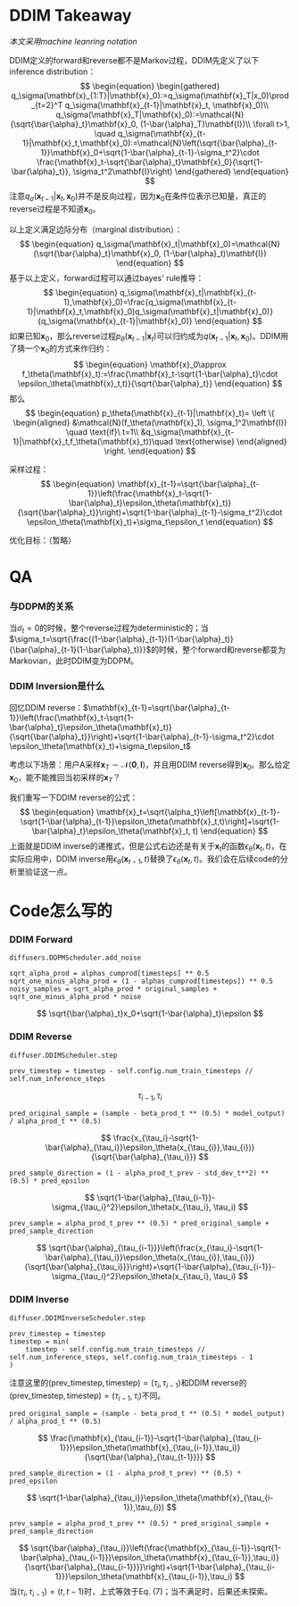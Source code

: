 # DDIM Takeaway

*本文采用machine leanring notation*

DDIM定义的forward和reverse都不是Markov过程，DDIM先定义了以下inference distribution：
$$
\begin{equation}
\begin{gathered}
q_\sigma(\mathbf{x}_{1:T}|\mathbf{x}_0):=q_\sigma(\mathbf{x}_T|x_0)\prod_{t=2}^T q_\sigma(\mathbf{x}_{t-1}|\mathbf{x}_t, \mathbf{x}_0)\\
q_\sigma(\mathbf{x}_T|\mathbf{x}_0):=\mathcal{N}(\sqrt{\bar{\alpha}_t}\mathbf{x}_0, (1-\bar{\alpha}_T)\mathbf{I})\\
\forall t>1, \quad q_\sigma(\mathbf{x}_{t-1}|\mathbf{x}_t,\mathbf{x}_0):=\mathcal{N}\left(\sqrt{\bar{\alpha}_{t-1}}\mathbf{x}_0+\sqrt{1-\bar{\alpha}_{t-1}-\sigma_t^2}\cdot \frac{\mathbf{x}_t-\sqrt{\bar{\alpha}_t}\mathbf{x}_0}{\sqrt{1-\bar{\alpha}_t}}, \sigma_t^2\mathbf{I}\right)
\end{gathered}
\end{equation}
$$
注意$q_\sigma(\mathbf{x}_{t-1}|\mathbf{x}_t, \mathbf{x}_0)$并不是反向过程，因为$\mathbf{x}_0$在条件位表示已知量，真正的reverse过程是不知道$\mathbf{x}_0$。

以上定义满足边际分布（marginal distribution）：
$$
\begin{equation}
q_\sigma(\mathbf{x}_t|\mathbf{x}_0)=\mathcal{N}(\sqrt{\bar{\alpha}_t}\mathbf{x}_0, (1-\bar{\alpha}_t)\mathbf{I})
\end{equation}
$$
基于以上定义，forward过程可以通过bayes' rule推导：
$$
\begin{equation}
q_\sigma(\mathbf{x}_t|\mathbf{x}_{t-1},\mathbf{x}_0)=\frac{q_\sigma(\mathbf{x}_{t-1}|\mathbf{x}_t,\mathbf{x}_0)q_\sigma(\mathbf{x}_t|\mathbf{x}_0)}{q_\sigma(\mathbf{x}_{t-1}|\mathbf{x}_0)}
\end{equation}
$$
如果已知$\mathbf{x}_0$，那么reverse过程$p_\theta(\mathbf{x}_{t-1}|\mathbf{x}_t)$可以归约成为$q(\mathbf{x}_{t-1}|\mathbf{x}_t, \mathbf{x}_0)$。DDIM用了猜一个$\mathbf{x}_0$的方式来作归约：
$$
\begin{equation}
\mathbf{x}_0\approx f_\theta(\mathbf{x}_t):=\frac{\mathbf{x}_t-\sqrt{1-\bar{\alpha}_t}\cdot \epsilon_\theta(\mathbf{x}_t,t)}{\sqrt{\bar{\alpha}_t}}
\end{equation}
$$
那么
$$
\begin{equation}
    p_\theta(\mathbf{x}_{t-1}|\mathbf{x}_t)=
    \left \{
    \begin{aligned}
    &\mathcal{N}(f_\theta(\mathbf{x}_1), \sigma_1^2\mathbf{I}) \quad \text{if}\ t=1\\
    &q_\sigma(\mathbf{x}_{t-1}|\mathbf{x}_t,f_\theta(\mathbf{x}_t))\quad \text{otherwise}
    \end{aligned}
    \right.
\end{equation}
$$

采样过程：
$$
\begin{equation}
\mathbf{x}_{t-1}=\sqrt{\bar{\alpha}_{t-1}}\left(\frac{\mathbf{x}_t-\sqrt{1-\bar{\alpha}_t}\epsilon_\theta(\mathbf{x}_t)}{\sqrt{\bar{\alpha}_t}}\right)+\sqrt{1-\bar{\alpha}_{t-1}-\sigma_t^2}\cdot \epsilon_\theta(\mathbf{x}_t)+\sigma_t\epsilon_t
\end{equation}
$$

优化目标：（暂略）


# QA
### 与DDPM的关系
当$\sigma_t=0$的时候，整个reverse过程为deterministic的；当$\sigma_t=\sqrt{\frac{(1-\bar{\alpha}_{t-1})(1-\bar{\alpha}_t)}{\bar{\alpha}_{t-1}(1-\bar{\alpha}_t)}}$的时候，整个forward和reverse都变为Markovian，此时DDIM变为DDPM。

### DDIM Inversion是什么
回忆DDIM reverse：$\mathbf{x}_{t-1}=\sqrt{\bar{\alpha}_{t-1}}\left(\frac{\mathbf{x}_t-\sqrt{1-\bar{\alpha}_t}\epsilon_\theta(\mathbf{x}_t)}{\sqrt{\bar{\alpha}_t}}\right)+\sqrt{1-\bar{\alpha}_{t-1}-\sigma_t^2}\cdot \epsilon_\theta(\mathbf{x}_t)+\sigma_t\epsilon_t$

考虑以下场景：用户A采样$\mathbf{x}_T\sim \mathcal{N}(\mathbf{0},\mathbf{I})$，并且用DDIM reverse得到$\mathbf{x}_0$。那么给定$\mathbf{x}_0$，能不能推回当初采样的$\mathbf{x}_T$？

我们重写一下DDIM reverse的公式：
$$
\begin{equation}
\mathbf{x}_t=\sqrt{\alpha_t}\left[\mathbf{x}_{t-1}-\sqrt{1-\bar{\alpha}_{t-1}}\epsilon_\theta(\mathbf{x}_t,t)\right]+\sqrt{1-\bar{\alpha}_t}\epsilon_\theta(\mathbf{x}_t, t)
\end{equation}
$$
上面就是DDIM inverse的递推式，但是公式右边还是有关于$\mathbf{x}_{t}$的函数$\epsilon_\theta(\mathbf{x}_t,t)$，在实际应用中，DDIM inverse用$\epsilon_\theta(\mathbf{x}_{t-1},t)$替换了$\epsilon_\theta(\mathbf{x}_t,t)$。我们会在后续code的分析里验证这一点。

# Code怎么写的

### DDIM Forward

```diffusers.DDPMScheduler.add_noise```
```
sqrt_alpha_prod = alphas_cumprod[timesteps] ** 0.5
sqrt_one_minus_alpha_prod = (1 - alphas_cumprod[timesteps]) ** 0.5
noisy_samples = sqrt_alpha_prod * original_samples + sqrt_one_minus_alpha_prod * noise
```
$$
\sqrt{\bar{\alpha}_t}x_0+\sqrt{1-\bar{\alpha}_t}\epsilon
$$

### DDIM Reverse

```diffuser.DDIMScheduler.step```
```
prev_timestep = timestep - self.config.num_train_timesteps // self.num_inference_steps
```
$$
\tau_{i-1},\tau_{i}
$$

```
pred_original_sample = (sample - beta_prod_t ** (0.5) * model_output) / alpha_prod_t ** (0.5)
```
$$
\frac{x_{\tau_i}-\sqrt{1-\bar{\alpha}_{\tau_i}}\epsilon_\theta(x_{\tau_{i}},\tau_{i})}{\sqrt{\bar{\alpha}_{\tau_i}}}
$$
```
pred_sample_direction = (1 - alpha_prod_t_prev - std_dev_t**2) ** (0.5) * pred_epsilon
```
$$
\sqrt{1-\bar{\alpha}_{\tau_{i-1}}-\sigma_{\tau_i}^2}\epsilon_\theta(x_{\tau_i}, \tau_i)
$$
```
prev_sample = alpha_prod_t_prev ** (0.5) * pred_original_sample + pred_sample_direction
```
$$
\sqrt{\bar{\alpha}_{\tau_{i-1}}}\left(\frac{x_{\tau_i}-\sqrt{1-\bar{\alpha}_{\tau_i}}\epsilon_\theta(x_{\tau_{i}},\tau_{i})}{\sqrt{\bar{\alpha}_{\tau_i}}}\right)+\sqrt{1-\bar{\alpha}_{\tau_{i-1}}-\sigma_{\tau_i}^2}\epsilon_\theta(x_{\tau_i}, \tau_i)
$$

### DDIM Inverse
```diffuser.DDIMInverseScheduler.step```


```
prev_timestep = timestep
timestep = min(
    timestep - self.config.num_train_timesteps // self.num_inference_steps, self.config.num_train_timesteps - 1
)
```
注意这里的$(\text{prev\_timestep}, \text{timestep})=(\tau_{i},\tau_{i-1})$和DDIM reverse的$(\text{prev\_timestep}, \text{timestep})=(\tau_{i-1},\tau_{i})$不同。
```
pred_original_sample = (sample - beta_prod_t ** (0.5) * model_output) / alpha_prod_t ** (0.5)
```
$$
\frac{\mathbf{x}_{\tau_{i-1}}-\sqrt{1-\bar{\alpha}_{\tau_{i-1}}}\epsilon_\theta(\mathbf{x}_{\tau_{i-1}},\tau_i)}{\sqrt{\bar{\alpha}_{\tau_{t-1}}}}
$$
```
pred_sample_direction = (1 - alpha_prod_t_prev) ** (0.5) * pred_epsilon
```
$$
\sqrt{1-\bar{\alpha}_{\tau_i}}\epsilon_\theta(\mathbf{x}_{\tau_{i-1}},\tau_{i})
$$
```
prev_sample = alpha_prod_t_prev ** (0.5) * pred_original_sample + pred_sample_direction
```
$$
\sqrt{\bar{\alpha}_{\tau_i}}\left(\frac{\mathbf{x}_{\tau_{i-1}}-\sqrt{1-\bar{\alpha}_{\tau_{i-1}}}\epsilon_\theta(\mathbf{x}_{\tau_{i-1}},\tau_i)}{\sqrt{\bar{\alpha}_{\tau_{i-1}}}}\right)+\sqrt{1-\bar{\alpha}_{\tau_{i-1}}}\epsilon_\theta(\mathbf{x}_{\tau_{i-1}},\tau_i)
$$
当$(\tau_{i},\tau_{i-1})=(t,t-1)$时，上式等效于Eq. (7)；当不满足时，后果还未探索。
